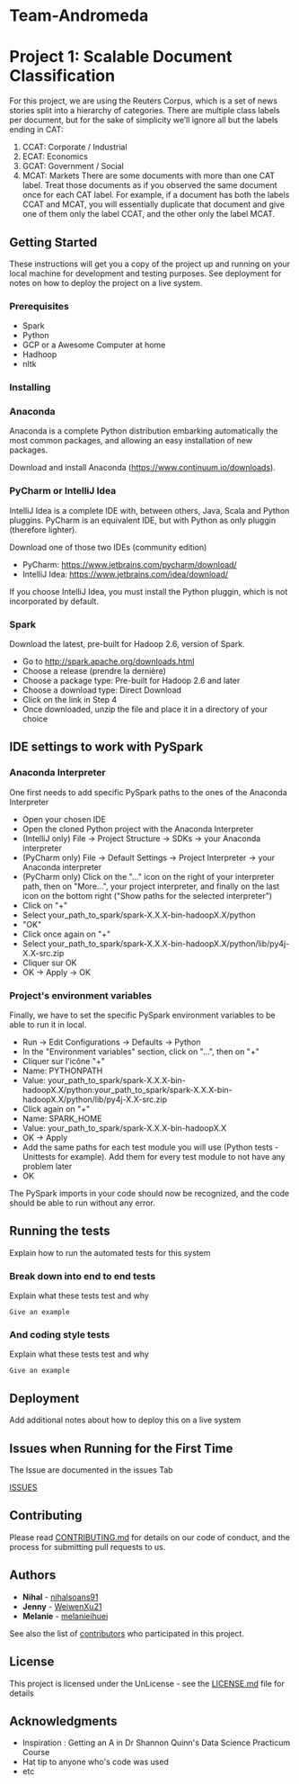 # Team-Andromeda

# Project 1: Scalable Document Classification

For this project, we are using the Reuters Corpus, which is a set of news stories split into
a hierarchy of categories. There are multiple class labels per document, but for the sake
of simplicity we’ll ignore all but the labels ending in CAT:
1. CCAT: Corporate / Industrial
2. ECAT: Economics
3. GCAT: Government / Social
4. MCAT: Markets
There are some documents with more than one CAT label. Treat those documents as if
you observed the same document once for each CAT label. For example, if a document
has both the labels CCAT and MCAT, you will essentially duplicate that document and give
one of them only the label CCAT, and the other only the label MCAT.

## Getting Started

These instructions will get you a copy of the project up and running on your local machine for development and testing purposes. See deployment for notes on how to deploy the project on a live system.

### Prerequisites

- Spark
- Python
- GCP or a Awesome Computer at home
- Hadhoop
- nltk

### Installing

### Anaconda

Anaconda is a complete Python distribution embarking automatically the most common packages, and allowing an easy installation of new packages.

Download and install Anaconda (https://www.continuum.io/downloads).

### PyCharm or IntelliJ Idea

IntelliJ Idea is a complete IDE with, between others, Java, Scala and Python pluggins. PyCharm is an equivalent IDE, but with Python as only pluggin (therefore lighter).

Download one of those two IDEs (community edition)
* PyCharm: https://www.jetbrains.com/pycharm/download/
* IntelliJ Idea: https://www.jetbrains.com/idea/download/

If you choose IntelliJ Idea, you must install the Python pluggin, which is not incorporated by default.

### Spark

Download the latest, pre-built for Hadoop 2.6, version of Spark.
* Go to http://spark.apache.org/downloads.html
* Choose a release (prendre la dernière)
* Choose a package type: Pre-built for Hadoop 2.6 and later
* Choose a download type: Direct Download
* Click on the link in Step 4
* Once downloaded, unzip the file and place it in a directory of your choice

## IDE settings to work with PySpark

### Anaconda Interpreter

One first needs to add specific PySpark paths to the ones of the Anaconda Interpreter
* Open your chosen IDE
* Open the cloned Python project with the Anaconda Interpreter
* (IntelliJ only) File -> Project Structure -> SDKs -> your Anaconda interpreter
* (PyCharm only) File -> Default Settings -> Project Interpreter -> your Anaconda interpreter
* (PyCharm only) Click on the "..." icon on the right of your interpreter path, then on "More...", your project interpreter, and finally on the last icon on the bottom right ("Show paths for the selected interpreter")
* Click on "+"
* Select your_path_to_spark/spark-X.X.X-bin-hadoopX.X/python
* "OK"
* Click once again on "+"
* Select your_path_to_spark/spark-X.X.X-bin-hadoopX.X/python/lib/py4j-X.X-src.zip
* Cliquer sur OK
* OK -> Apply -> OK

### Project's environment variables

Finally, we have to set the specific PySpark environment variables to be able to run it in local.

* Run -> Edit Configurations -> Defaults -> Python
* In the "Environment variables" section, click on "...", then on "+"
* Cliquer sur l'icône "+"
* Name: PYTHONPATH 
* Value: your_path_to_spark/spark-X.X.X-bin-hadoopX.X/python:your_path_to_spark/spark-X.X.X-bin-hadoopX.X/python/lib/py4j-X.X-src.zip
* Click again on "+"
* Name: SPARK_HOME
* Value: your_path_to_spark/spark-X.X.X-bin-hadoopX.X
* OK -> Apply
* Add the same paths for each test module you will use (Python tests - Unittests for example). Add them for every test module to not have any problem later
* OK

The PySpark imports in your code should now be recognized, and the code should be able to run without any error.

## Running the tests

Explain how to run the automated tests for this system

### Break down into end to end tests

Explain what these tests test and why

```
Give an example
```

### And coding style tests

Explain what these tests test and why

```
Give an example
```

## Deployment

Add additional notes about how to deploy this on a live system

## Issues when Running for the First Time

The Issue are documented in the issues Tab

[ISSUES](https://github.com/dsp-uga/team-andromeda-p1/issues)


## Contributing

Please read [CONTRIBUTING.md](https://github.com/dsp-uga/team-andromeda-p1/blob/master/CONTRIBUTORS.md) for details on our code of conduct, and the process for submitting pull requests to us.

## Authors

* **Nihal** - [nihalsoans91](https://github.com/nihalsoans91)
* **Jenny** - [WeiwenXu21](https://github.com/WeiwenXu21)
* **Melanie** - [melanieihuei](https://github.com/melanieihuei)

See also the list of [contributors](https://github.com/your/project/contributors) who participated in this project.

## License

This project is licensed under the UnLicense - see the [LICENSE.md](LICENSE.md) file for details

## Acknowledgments

* Inspiration : Getting an A in Dr Shannon Quinn's Data Science Practicum Course
* Hat tip to anyone who's code was used
* etc
